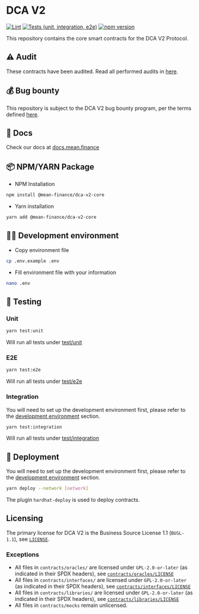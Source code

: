 # DCA V2

[![Lint](https://github.com/Mean-Finance/dca-v2-core/actions/workflows/lint.yml/badge.svg)](https://github.com/Mean-Finance/dca-v2-core/actions/workflows/lint.yml)
[![Tests (unit, integration, e2e)](https://github.com/Mean-Finance/dca-v2-core/actions/workflows/tests.yml/badge.svg)](https://github.com/Mean-Finance/dca-v2-core/actions/workflows/tests.yml)
[![npm version](https://img.shields.io/npm/v/@mean-finance/dca-v2-core/latest.svg)](https://www.npmjs.com/package/@mean-finance/dca-v2-core/v/latest)

This repository contains the core smart contracts for the DCA V2 Protocol.

## ⚠️ Audit

These contracts have been audited. Read all performed audits in [here](./audits).

## 💰 Bug bounty

This repository is subject to the DCA V2 bug bounty program, per the terms defined [here](./BUG_BOUNTY.md).

## 📖 Docs

Check our docs at [docs.mean.finance](https://docs.mean.finance)

## 📦 NPM/YARN Package

- NPM Installation

```bash
npm install @mean-finance/dca-v2-core
```

- Yarn installation

```bash
yarn add @mean-finance/dca-v2-core
```

## 👨‍💻 Development environment

- Copy environment file

```bash
cp .env.example .env
```

- Fill environment file with your information

```bash
nano .env
```

## 🧪 Testing

### Unit

```bash
yarn test:unit
```

Will run all tests under [test/unit](./test/unit)

### E2E

```bash
yarn test:e2e
```

Will run all tests under [test/e2e](./test/e2e)

### Integration

You will need to set up the development environment first, please refer to the [development environment](#-development-environment) section.

```bash
yarn test:integration
```

Will run all tests under [test/integration](./test/integration)

## 🚢 Deployment

You will need to set up the development environment first, please refer to the [development environment](#-development-environment) section.

```bash
yarn deploy --network [network]
```

The plugin `hardhat-deploy` is used to deploy contracts.

## Licensing

The primary license for DCA V2 is the Business Source License 1.1 (`BUSL-1.1`), see [`LICENSE`](./LICENSE).

### Exceptions

- All files in `contracts/oracles/` are licensed under `GPL-2.0-or-later` (as indicated in their SPDX headers), see [`contracts/oracles/LICENSE`](./contracts/oracles/LICENSE)
- All files in `contracts/interfaces/` are licensed under `GPL-2.0-or-later` (as indicated in their SPDX headers), see [`contracts/interfaces/LICENSE`](./contracts/interfaces/LICENSE)
- All files in `contracts/libraries/` are licensed under `GPL-2.0-or-later` (as indicated in their SPDX headers), see [`contracts/libraries/LICENSE`](./contracts/libraries/LICENSE)
- All files in `contracts/mocks` remain unlicensed.

